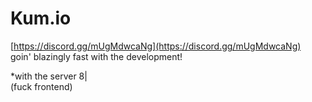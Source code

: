# Kum.io
[https://discord.gg/mUgMdwcaNg](https://discord.gg/mUgMdwcaNg)  
goin' blazingly fast with the development!  
  
\*with the server 8|  
(fuck frontend)
